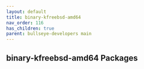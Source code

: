 ```yaml
---
layout: default
title: binary-kfreebsd-amd64
nav_order: 116
has_children: true
parent: bullseye-developers main
---
```


## binary-kfreebsd-amd64 Packages
